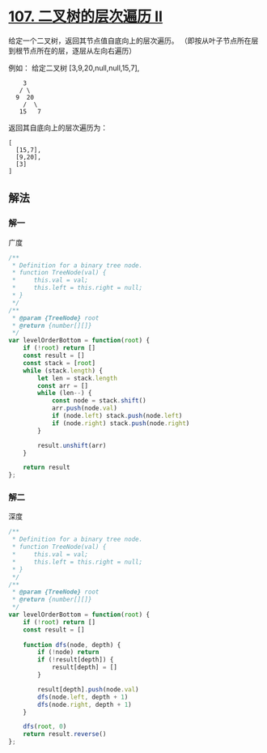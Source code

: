 # [107. 二叉树的层次遍历 II](https://leetcode-cn.com/problems/binary-tree-level-order-traversal-ii/)
给定一个二叉树，返回其节点值自底向上的层次遍历。 （即按从叶子节点所在层到根节点所在的层，逐层从左向右遍历）

例如：
给定二叉树 [3,9,20,null,null,15,7],
```
    3
   / \
  9  20
    /  \
   15   7
```
返回其自底向上的层次遍历为：
```
[
  [15,7],
  [9,20],
  [3]
]
```
## 解法
### 解一
广度
```js
/**
 * Definition for a binary tree node.
 * function TreeNode(val) {
 *     this.val = val;
 *     this.left = this.right = null;
 * }
 */
/**
 * @param {TreeNode} root
 * @return {number[][]}
 */
var levelOrderBottom = function(root) {
    if (!root) return []
    const result = []
    const stack = [root]
    while (stack.length) {
        let len = stack.length
        const arr = []
        while (len--) {
            const node = stack.shift()
            arr.push(node.val)
            if (node.left) stack.push(node.left)
            if (node.right) stack.push(node.right)
        }

        result.unshift(arr)
    }

    return result
};
```
### 解二
深度
```js
/**
 * Definition for a binary tree node.
 * function TreeNode(val) {
 *     this.val = val;
 *     this.left = this.right = null;
 * }
 */
/**
 * @param {TreeNode} root
 * @return {number[][]}
 */
var levelOrderBottom = function(root) {
    if (!root) return []
    const result = []
    
    function dfs(node, depth) {
        if (!node) return
        if (!result[depth]) {
            result[depth] = []
        }

        result[depth].push(node.val)
        dfs(node.left, depth + 1)
        dfs(node.right, depth + 1)
    }

    dfs(root, 0)
    return result.reverse()
};
```
